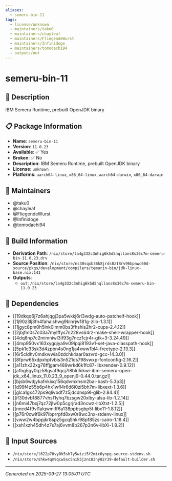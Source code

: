 ```yaml
---
aliases:
  - semeru-bin-11
tags:
  - license/unknown
  - maintainers/taku0
  - maintainers/chayleaf
  - maintainers/FliegendeWurst
  - maintainers/Infinidoge
  - maintainers/tomodachi94
  - outputs/out
---
```


# semeru-bin-11

## 📝 Description

IBM Semeru Runtime, prebuilt OpenJDK binary

## 📋 Package Information

- **Name**: `semeru-bin-11`
- **Version**: `11.0.23`
- **Available**: ✅ Yes
- **Broken**: ✅ No
- **Description**: IBM Semeru Runtime, prebuilt OpenJDK binary
- **License**: `unknown`
- **Platforms**: `aarch64-linux`, `x86_64-linux`, `aarch64-darwin`, `x86_64-darwin`
## 👥 Maintainers

- @taku0
- @chayleaf
- @FliegendeWurst
- @Infinidoge
- @tomodachi94


## 🔧 Build Information

- **Derivation Path**: `/nix/store/la4g332c3nhig6k5d5nqllans8s36c7m-semeru-bin-11.0.23.drv`
- **Source Position**: `/nix/store/ns30sqxb36k8jrds8z18rv96bpnwc60d-source/pkgs/development/compilers/temurin-bin/jdk-linux-base.nix:141`
- **Outputs**:
  - `out`:  `/nix/store/la4g332c3nhig6k5d5nqllans8s36c7m-semeru-bin-11.0.23`

## 🔗 Dependencies

- [[19dkqq6j7z6ahjqgj3pa5wkkj6rl3wdg-auto-patchelf-hook]]
- [[1j90z3lj3fn4fahaishwg9blnrjw181g-zlib-1.3.1]]
- [[1jgyc8pm0h5lnk0imm0bs3fhshis2hr2-cups-2.4.12]]
- [[2jbjfm0s7c03a7mylffys7n228vs64rz-make-shell-wrapper-hook]]
- [[4dq8np7c2mimniwl3if93g7ncz1cjr4r-gtk+3-3.24.49]]
- [[4mp950vx163xygqiya9v09lpqi8193v1-set-java-classpath-hook]]
- [[5pk1c33sk3d4zpbn4s0ng1ja4xww1bl4-freetype-2.13.3]]
- [[6r5cldhv0mdkwwia0zdchk4aar0azvrd-gcc-14.3.0]]
- [[8fprw65xdpxhpfvbis3n521ds798vwxp-fontconfig-2.16.2]]
- [[a11zhx32xg78ffjgam489wrkd6k1fc87-libxrender-0.9.12]]
- [[afhg5gy0qz58gsaf9qcj7l8blrl5ikwi-ibm-semeru-open-jdk_x64_linux_11.0.23_9_openj9-0.44.0.tar.gz]]
- [[bjsb6wdjykafnkixq156qdvmxhsm2bai-bash-5.3p3]]
- [[d99f4z55b6p4hx1wfl4r6d6i0zi5bh7m-libxext-1.3.6]]
- [[glca1gx472ps9qlivbdf7z5jdcdnsp9l-glib-2.84.4]]
- [[if30dvb18877vhsf1yhq7bzsgw20xlby-alsa-lib-1.2.14]]
- [[n6mi47bxj7qz72jlw0p5cgrjrad3ncwz-libXtst-1.2.5]]
- [[nncd4f9vl1alqwmiff6a138ppbsgbp5l-libx11-1.8.12]]
- [[p76r0cwlf6k97ibprrpfd8xw0r8wc3nx-stdenv-linux]]
- [[vww2w4bppjkr8spz5gcq5hkr98pf85zs-cairo-1.18.4]]
- [[xsh1xzh45dh4z7s7aj6vvm8b267p3n6v-libXi-1.8.2]]

## 📁 Input Sources

- `/nix/store/l622p70vy8k5sh7y5wizi5f2mic6ynpg-source-stdenv.sh`
- `/nix/store/shkw4qm9qcw5sc5n1k5jznc83ny02r39-default-builder.sh`

---
*Generated on 2025-09-27 13:05:01 UTC*
